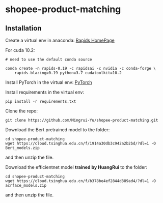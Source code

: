 # shopee-product-matching

## Installation
Create a virtual env in anaconda: [Rapids HomePage](https://rapids.ai/start.html#rapids-release-selector)

For cuda 10.2:
```
# need to use the default conda source

conda create -n rapids-0.19 -c rapidsai -c nvidia -c conda-forge \
    rapids-blazing=0.19 python=3.7 cudatoolkit=10.2
```
Install PyTorch in the virtual env: [PyTorch](https://pytorch.org/)

Install requirements in the virtual env:
```
pip install -r requirements.txt
```
Clone the repo:
```
git clone https://github.com/Mingrui-Yu/shopee-product-matching.git
```

Download the Bert pretrained model to the folder:

```
cd shopee-product-matching
wget https://cloud.tsinghua.edu.cn/f/1914a30db3c942a2b2bd/?dl=1 -O Bert_models.zip
```

and then unzip the file.



Download the efficientnet model **trained by HuangRui** to the folder:
```
cd shopee-product-matching
wget https://cloud.tsinghua.edu.cn/f/b378be4ef2844d389ad4/?dl=1 -O acrface_models.zip
```


and then unzip the file.

